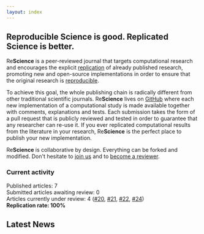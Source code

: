 ```yaml
---
layout: index
---
```


## Reproducible Science is good. Replicated Science is better.

Re**Science** is a peer-reviewed journal that targets computational research
and encourages the explicit [replication](faq) of already published research,
promoting new and open-source implementations in order to ensure that the
original research is [reproducible](faq).

To achieve this goal, the whole publishing chain is radically different from
other traditional scientific journals. Re**Science** lives on
[GitHub](https://github.com/ReScience/) where each new implementation of a
computational study is made available together with comments, explanations and
tests. Each submission takes the form of a pull request that is publicly
reviewed and tested in order to guarantee that any researcher can re-use it. If
you ever replicated computational results from the literature in your research,
Re**Science** is the perfect place to publish your new implementation.

Re**Science** is collaborative by design. Everything can be forked and
modified. Don't hesitate to [join us](faq) and to [become a reviewer](https://github.com/ReScience/ReScience/issues/27).


### Current activity

Published articles: 7  
Submitted articles awaiting review:	0  
Articles currently under review:	4 ([#20], [#21], [#22], [#24])  
**Replication rate: 100%**

[#20]: https://github.com/ReScience/ReScience-submission/pull/20
[#21]: https://github.com/ReScience/ReScience-submission/pull/21
[#22]: https://github.com/ReScience/ReScience-submission/pull/22
[#24]: https://github.com/ReScience/ReScience-submission/pull/24

## Latest News

